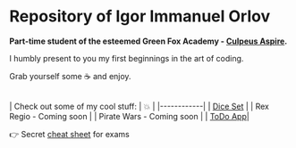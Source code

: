 # Repository of Igor Immanuel Orlov
<strong>Part-time student of the esteemed Green Fox Academy - [Culpeus Aspire](https://github.com/green-fox-academy/aspire-syllabus).</strong>

I humbly present to you my first beginnings in the art of coding.

Grab yourself some :coffee: and enjoy.
<br/><br/>

| Check out some of my cool stuff:  | :boom: |
|------------|
| [Dice Set](https://github.com/green-fox-academy/Leviathan-X/tree/master/Misc/DiceSet)  |
| Rex Regio - Coming soon |
| Pirate Wars - Coming soon |
| [ToDo App](https://github.com/Leviathan-X/todo-app)|

:point_right: Secret [cheat sheet](https://youtu.be/dQw4w9WgXcQ) for exams
